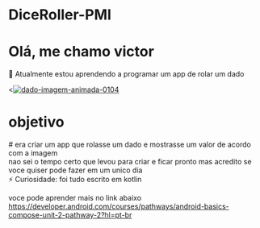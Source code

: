 ﻿# DiceRoller-PMI
# Olá, me chamo victor

🌱 Atualmente estou aprendendo a programar um app de rolar um dado 


<<a href="https://www.imagensanimadas.com/cat-dados-710.htm"><img src="https://www.imagensanimadas.com/data/media/710/dado-imagem-animada-0104.gif" border="0" alt="dado-imagem-animada-0104" /></a>

<h1>objetivo</h1>
# era criar um app  que rolasse um dado e mostrasse um valor de acordo com a imagem  <br>
nao sei o  tempo  certo que levou para criar e ficar pronto  mas acredito se voce quiser pode fazer em um unico dia  <br>
 ⚡ Curiosidade: foi tudo escrito em kotlin  <br>
 
voce pode aprender mais no link abaixo  <br>
https://developer.android.com/courses/pathways/android-basics-compose-unit-2-pathway-2?hl=pt-br
